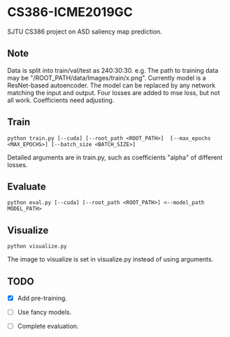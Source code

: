# CS386-ICME2019GC
SJTU CS386 project on ASD saliency map prediction. 


## Note
Data is split into train/val/test as 240:30:30. e.g. The path to training data may be "/ROOT_PATH/data/Images/train/x.png".
Currently model is a ResNet-based autoencoder. The model can be replaced by any network matching the input and output. 
Four losses are added to mse loss, but not all work. Coefficients need adjusting.


## Train
```
python train.py [--cuda] [--root_path <ROOT_PATH>]  [--max_epochs <MAX_EPOCHS>] [--batch_size <BATCH_SIZE>]
```
Detailed arguments are in train.py, such as coefficients "alpha" of different losses.

## Evaluate
```
python eval.py [--cuda] [--root_path <ROOT_PATH>] <--model_path MODEL_PATH>
```

## Visualize
```
python visualize.py
```
The image to visualize is set in visualize.py instead of using arguments.

## TODO
- [x] Add pre-training.
- [ ] Use fancy models.
- [ ] Complete evaluation.

